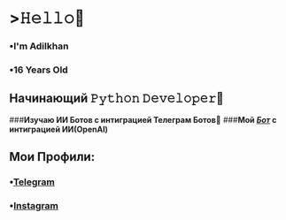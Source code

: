 # >𝙷𝚎𝚕𝚕𝚘👋
 ### **•I'm Adilkhan**
 ### **•16 Years Old**
## Начинающий 𝙿𝚢𝚝𝚑𝚘𝚗 𝙳𝚎𝚟𝚎𝚕𝚘𝚙𝚎𝚛🐍
###**Изучаю ИИ Ботов с интиграцией Телеграм Ботов🤖**
###**Мой [*Бот*](https://t.me/adll001bot) с интиграцией ИИ(OpenAI)**
## Мои Профили:
### •[Telegram](https://t.me/yerikoov)
### •[Instagram](https://instagram.com/yerikoov)
